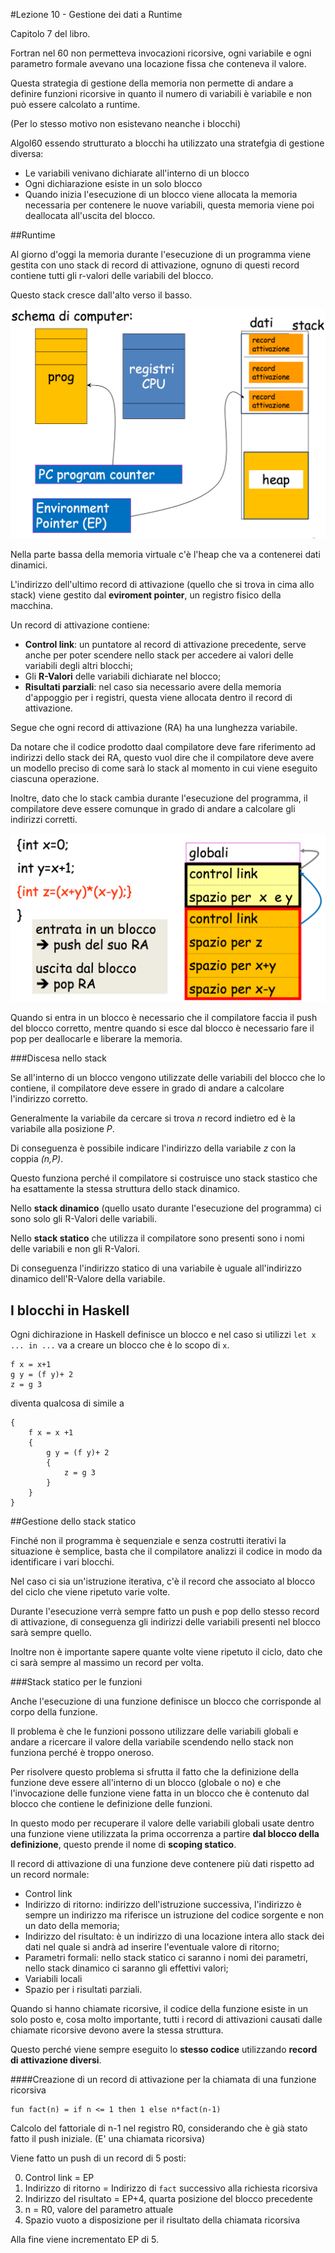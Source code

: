 #Lezione 10 - Gestione dei dati a Runtime

Capitolo 7 del libro.

Fortran nel 60 non permetteva invocazioni ricorsive, ogni variabile e ogni parametro formale avevano una locazione fissa che conteneva il valore.

Questa strategia di gestione della memoria non permette di andare a definire funzioni ricorsive in quanto il numero di variabili è variabile e non può essere calcolato a runtime.

(Per lo stesso motivo non esistevano neanche i blocchi)

Algol60 essendo strutturato a blocchi ha utilizzato una stratefgia di gestione diversa:

- Le variabili venivano dichiarate all'interno di un blocco
- Ogni dichiarazione esiste in un solo blocco
- Quando inizia l'esecuzione di un blocco viene allocata la memoria necessaria per contenere le nuove variabili, questa memoria viene poi deallocata all'uscita del blocco.

##Runtime

Al giorno d'oggi la memoria durante l'esecuzione di un programma viene gestita con uno stack di record di attivazione, ognuno di questi record contiene tutti gli r-valori delle variabili del blocco.

Questo stack cresce dall'alto verso il basso.

![](./immagini/L10-computer.png)

Nella parte bassa della memoria virtuale c'è l'heap che va a contenerei dati dinamici.

L'indirizzo dell'ultimo record di attivazione (quello che si trova in cima allo stack) viene gestito dal **eviroment pointer**, un registro fisico della macchina.

Un record di attivazione contiene:

- **Control link**: un puntatore al record di attivazione precedente, serve anche per poter scendere nello stack per accedere ai valori delle variabili degli altri blocchi;
- Gli **R-Valori** delle variabili dichiarate nel blocco;
- **Risultati parziali**: nel caso sia necessario avere della memoria d'appoggio per i registri, questa viene allocata dentro il record di attivazione.

Segue che ogni record di attivazione (RA) ha una lunghezza variabile.

Da notare che il codice prodotto daal compilatore deve fare riferimento ad indirizzi dello stack dei RA, questo vuol dire che il compilatore deve avere un modello preciso di come sarà lo stack al momento in cui viene eseguito ciascuna operazione.

Inoltre, dato che lo stack cambia durante l'esecuzione del programma, il compilatore deve essere comunque in grado di andare a calcolare gli indirizzi corretti.

![](./immagini/L10-funzione.png)

Quando si entra in un blocco è necessario che il compilatore faccia il push del blocco corretto, mentre quando si esce dal blocco è necessario fare il pop per deallocarle e liberare la memoria.

###Discesa nello stack

Se all'interno di un blocco vengono utilizzate delle variabili del blocco che lo contiene, il compilatore deve essere in grado di andare a calcolare l'indirizzo corretto.

Generalmente la variabile da cercare si trova *n* record indietro ed è la variabile alla posizione *P*.

Di conseguenza è possibile indicare l'indirizzo della variabile *z* con la coppia *(n,P)*.

Questo funziona perché il compilatore si costruisce uno stack stastico che ha esattamente la stessa struttura dello stack dinamico.

Nello **stack dinamico** (quello usato durante l'esecuzione del programma) ci sono solo gli R-Valori delle variabili.

Nello **stack statico** che utilizza il compilatore sono presenti sono i nomi delle variabili e non gli R-Valori.

Di conseguenza l'indirizzo statico di una variabile è uguale all'indirizzo dinamico dell'R-Valore della variabile.

## I blocchi in Haskell

Ogni dichirazione in Haskell definisce un blocco e nel caso si utilizzi `let x ... in ...` va a creare un blocco che è lo scopo di `x`.

```
f x = x+1
g y = (f y)+ 2
z = g 3
```

diventa qualcosa di simile a 

```
{
    f x = x +1
    {
        g y = (f y)+ 2
        {
            z = g 3
        }
    }
}
```

##Gestione dello stack statico

Finché non il programma è sequenziale e senza costrutti iterativi la situazione è semplice, basta che il compilatore analizzi il codice in modo da identificare i vari blocchi.

Nel caso ci sia un'istruzione iterativa, c'è il record che associato al blocco del ciclo che viene ripetuto varie volte.

Durante l'esecuzione verrà sempre fatto un push e pop dello stesso record di attivazione, di conseguenza gli indirizzi delle variabili presenti nel blocco sarà sempre quello.

Inoltre non è importante sapere quante volte viene ripetuto il ciclo, dato che ci sarà sempre al massimo un record per volta.

###Stack statico per le funzioni

Anche l'esecuzione di una funzione definisce un blocco che corrisponde al corpo della funzione.

Il problema è che le funzioni possono utilizzare delle variabili globali e andare a ricercare il valore della variabile scendendo nello stack non funziona perché è troppo oneroso.

Per risolvere questo problema si sfrutta il fatto che la definizione della funzione deve essere all'interno di un blocco (globale o no) e che l'invocazione delle funzione viene fatta in un blocco che è contenuto dal blocco che contiene le definizione delle funzioni.

In questo modo per recuperare il valore delle variabili globali usate dentro una funzione viene utilizzata la prima occorrenza a partire **dal blocco della definizione**, questo prende il nome di **scoping statico**.

Il record di attivazione di una funzione deve contenere più dati rispetto ad un record normale:

- Control link
- Indirizzo di ritorno: indirizzo dell'istruzione successiva, l'indirizzo è sempre un indirizzo ma riferisce un istruzione del codice sorgente e non un dato della memoria;
- Indirizzo del risultato: è un indirizzo di una locazione intera allo stack dei dati nel quale si andrà ad inserire l'eventuale valore di ritorno;
- Parametri formali: nello stack statico ci saranno i nomi dei parametri, nello stack dinamico ci saranno gli effettivi valori;
-  Variabili locali
-  Spazio per i risultati parziali.

Quando si hanno chiamate ricorsive, il codice della funzione esiste in un solo posto e, cosa molto importante, tutti i record di attivazioni causati dalle chiamate ricorsive devono avere la stessa struttura.

Questo perché viene sempre eseguito lo **stesso codice** utilizzando **record di attivazione diversi**.

####Creazione di un record di attivazione per la chiamata di una funzione ricorsiva

```
fun fact(n) = if n <= 1 then 1 else n*fact(n-1)
```

Calcolo del fattoriale di n-1 nel registro R0, considerando che è già stato fatto il push iniziale. (E' una chiamata ricorsiva)

Viene fatto un push di un record di 5 posti:

0. Control link = EP
1. Indirizzo di ritorno = Indirizzo di `fact` successivo alla richiesta ricorsiva
2. Indirizzo del risultato = EP+4, quarta posizione del blocco precedente
3. n = R0, valore del parametro attuale
4. Spazio vuoto a disposizione per il risultato della chiamata ricorsiva

Alla fine viene incrementato EP di 5.

 

